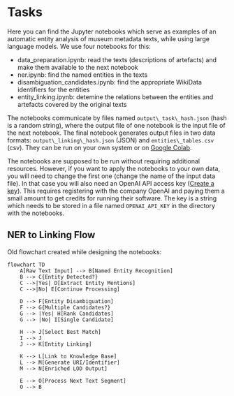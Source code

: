 # Tasks

Here you can find the Jupyter notebooks which serve as examples of an automatic entity analysis of museum metadata texts, while using large language models. We use four notebooks for this:

* data\_preparation.ipynb: read the texts (descriptions of artefacts) and make them available to the next notebook
* ner.ipynb: find the named entities in the texts
* disambiguation\_candidates.ipynb: find the appropriate WikiData identifiers for the entities
* entity\_linking.ipynb: detemine the relations between the entities and artefacts covered by the original texts

The notebooks communicate by files named `output\_task\_hash.json` (hash is a random string), where the output file of one notebook is the input file of the next notebook. The final notebook generates output files in two data formats: `output\_linking\_hash.json` (JSON) and `entities\_tables.csv` (csv). They can be run on your own system or on [Google Colab](https://colab.research.google.com/).

The notebooks are supposed to be run without requiring additional resources. However, if you want to apply the notebooks to your own data, you will need to change the first one (change the name of the input data file). In that case you will also need an OpenAI API access key ([Create a key](https://platform.openai.com/docs/quickstart/authentication)). This requires registering with the company OpenAI and paying them a small amount to get credits for running their software. The key is a string which needs to be stored in a file named `OPENAI_API_KEY` in the directory with the notebooks.


## NER to Linking Flow

Old flowchart created while designing the notebooks:

```mermaid
flowchart TD
    A[Raw Text Input] --> B[Named Entity Recognition]
    B --> C{Entity Detected?}
    C -->|Yes| D[Extract Entity Mentions]
    C -->|No| E[Continue Processing]
    
    D --> F[Entity Disambiguation]
    F --> G{Multiple Candidates?}
    G --> |Yes| H[Rank Candidates]
    G --> |No| I[Single Candidate]
    
    H --> J[Select Best Match]
    I --> J
    J --> K[Entity Linking]
    
    K --> L[Link to Knowledge Base]
    L --> M[Generate URI/Identifier]
    M --> N[Enriched LOD Output]
    
    E --> O[Process Next Text Segment]
    O --> B
```


